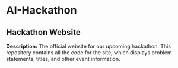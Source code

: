 # AI-Hackathon
## Hackathon Website
**Description:** The official website for our upcoming hackathon. This repository contains all the code for the site, which displays problem statements, titles, and other event information.
